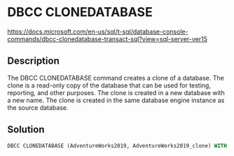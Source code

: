 # DBCC CLONEDATABASE

 https://docs.microsoft.com/en-us/sql/t-sql/database-console-commands/dbcc-clonedatabase-transact-sql?view=sql-server-ver15

## Description

The DBCC CLONEDATABASE command creates a clone of a database. The clone is a read-only copy of the database that can be used for testing, reporting, and other purposes. The clone is created in a new database with a new name. The clone is created in the same database engine instance as the source database.

## Solution

```sql
DBCC CLONEDATABASE (AdventureWorks2019, AdventureWorks2019_clone) WITH VERIFY_CLONEDB, BACKUP_CLONEDB
```